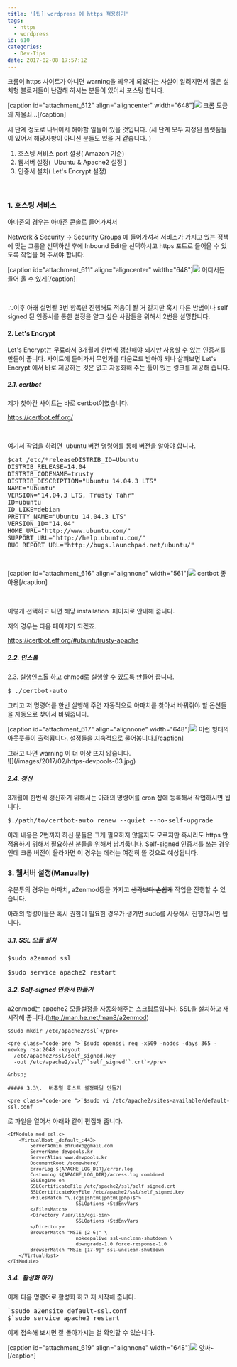 ```yaml
---
title: '[팁] wordpress 에 https 적용하기'
tags:
  - https
  - wordpress
id: 610
categories:
  - Dev-Tips
date: 2017-02-08 17:57:12
---
```


크롬이 https 사이트가 아니면 warning을 띄우게 되었다는 사실이 알려지면서 많은 설치형 블로거들이 난감해 하시는 분들이 있어서 포스팅 합니다.

[caption id="attachment_612" align="aligncenter" width="648"]![](/images/2017/02/castle-265596_1920-1024x576.jpg) 크롬 도금의 자물쇠...[/caption]

세 단계 정도로 나뉘어서 해야할 일들이 있을 것입니다. (세 단계 모두 지정된 플랫폼들이 있어서 해당사항이 아니신 분들도 있을 거 같습니다. )

1.  호스팅 서비스 port 설정( Amazon 기준)
2.  웹서버 설정(  Ubuntu &amp; Apache2 설정 )
3.  인증서 설치( Let's Encrypt 설정)

&nbsp;

### 1\. 호스팅 서비스

아마존의 경우는 아마존 콘솔로 들어가셔서

Network &amp; Security -&gt; Security Groups 에 들어가셔서 서비스가 가지고 있는 정책에 맞는 그룹을 선택하신 후에 Inbound Edit을 선택하시고 https 포트로 들어올 수 있도록 작업을 해 주셔야 합니다.

[caption id="attachment_611" align="aligncenter" width="648"]![](/images/2017/02/https-devpools-00.jpg) 어디서든 들어 올 수 있게[/caption]

&nbsp;

∴이후 아래 설명될 3번 항목만 진행해도 적용이 될 거 같지만 혹시 다른 방법이나 self signed 된 인증서를 통한 설정을 알고 싶은 사람들을 위해서 2번을 설명합니다.

#### 2\. Let's Encrypt

Let's Encrypt는 무료라서 3개월에 한번씩 갱신해야 되지만 사용할 수 있는 인증서를 만들어 줍니다. 사이트에 들어가서 무언가를 다운로드 받아야 되나 살펴보면 Let's Encrypt 에서 바로 제공하는 것은 없고 자동화해 주는 툴이 있는 링크를 제공해 줍니다.

##### 2.1\. certbot

제가 찾아간 사이트는 바로 certbot이였습니다.

https://certbot.eff.org/

&nbsp;

여기서 작업을 하려면  ubuntu 버전 명령어를 통해 버전을 알아야 합니다.

<pre>$cat /etc/*releaseDISTRIB_ID=Ubuntu
DISTRIB_RELEASE=14.04
DISTRIB_CODENAME=trusty
DISTRIB_DESCRIPTION="Ubuntu 14.04.3 LTS"
NAME="Ubuntu"
VERSION="14.04.3 LTS, Trusty Tahr"
ID=ubuntu
ID_LIKE=debian
PRETTY_NAME="Ubuntu 14.04.3 LTS"
VERSION_ID="14.04"
HOME_URL="http://www.ubuntu.com/"
SUPPORT_URL="http://help.ubuntu.com/"
BUG_REPORT_URL="http://bugs.launchpad.net/ubuntu/"</pre>

&nbsp;

[caption id="attachment_616" align="alignnone" width="561"]![](/images/2017/02/https-devpools-01.jpg) certbot 좋아용[/caption]

&nbsp;

이렇게 선택하고 나면 해당 installation  페이지로 안내해 줍니다.

저의 경우는 다음 페이지가 되겠죠.

https://certbot.eff.org/#ubuntutrusty-apache

##### 2.2\. 인스톨

2.3\. 실행인스톨 하고 chmod로 실행할 수 있도록 만들어 줍니다.

<pre>$ ./certbot-auto</pre>

<div class="get-started"></div>

<div class="get-started">그리고 저 명령어를 한번 실행해 주면 자동적으로 아파치를 찾아서 바꿔줘야 할 옵션들을 자동으로 찾아서 바꿔줍니다.</div>

<div class="get-started">

[caption id="attachment_617" align="alignnone" width="648"]![](/images/2017/02/https-devpools-02.jpg) 이런 형태의 아웃풋들이 출력됩니다. 설정들을 지속적으로 물어봅니다.[/caption]

</div>

<div class="get-started"></div>

<div class="get-started">그러고 나면 warning 이 더 이상 뜨지 않습니다.</div>

<div class="get-started"></div>

<div class="get-started">![](/images/2017/02/https-devpools-03.jpg)</div>

<div class="get-started"></div>

##### 2.4\. 갱신

<div class="get-started">3개월에 한번씩 갱신하기 위해서는 아래의 명령어를 cron 잡에 등록해서 작업하시면 됩니다.</div>

<div class="get-started">
<pre>$./path/to/certbot-auto renew --quiet --no-self-upgrade</pre>
</div>

<div class="get-started"></div>

<div class="get-started">아래 내용은 2번까지 하신 분들은 크게 필요하지 않을지도 모르지만 혹시라도 https 만 적용하기 위해서 필요하신 분들을 위해서 남겨둡니다. Self-signed 인증서를 쓰는 경우인데 크롬 버전이 올라가면 이 경우는 에러는 여전히 뜰 것으로 예상됩니다.</div>

<div class="get-started"></div>

### 3\. 웹서버 설정(Manually)

우분투의 경우는 아파치, a2enmod등을 가지고 <del>생각보다 손쉽게</del> 작업을 진행할 수 있습니다.

아래의 명령어들은 혹시 권한이 필요한 경우가 생기면 sudo를 사용해서 진행하시면 됩니다.

##### 3.1\. SSL 모듈 설치

<pre>$sudo a2enmod ssl

$sudo service apache2 restart</pre>

##### 3.2\. Self-signed 인증서 만들기

a2enmod는 apache2 모듈설정을 자동화해주는 스크립트입니다. SSL을 설치하고 재시작해 줍니다.(http://man.he.net/man8/a2enmod)

    $sudo mkdir /etc/apache2/ssl`</pre>

    <pre class="code-pre ">`$sudo openssl req -x509 -nodes -days 365 -newkey rsa:2048 -keyout 
      /etc/apache2/ssl/self_signed.key 
      -out /etc/apache2/ssl/``self_signed``.crt`</pre>

    &nbsp;

    ##### 3.3\.  버추얼 호스트 설정파일 만들기

    <pre class="code-pre ">`$sudo vi /etc/apache2/sites-available/default-ssl.conf

로 파일을 열어서 아래와 같이 편집해 줍니다.

<pre><span style="font-size: 8pt;">&lt;IfModule mod_ssl.c&gt;
    &lt;VirtualHost _default_:443&gt;
        ServerAdmin <span class="highlight">ehrudxo@gmail.com</span>
        <span class="highlight">ServerName devpools.kr
</span>        <span class="highlight">ServerAlias www.devpools.kr
</span>        DocumentRoot <span class="highlight">/somewhere/</span>
        ErrorLog ${APACHE_LOG_DIR}/error.log
        CustomLog ${APACHE_LOG_DIR}/access.log combined
        SSLEngine on
        SSLCertificateFile <span class="highlight">/etc/apache2/ssl/self_signed.crt</span>
        SSLCertificateKeyFile <span class="highlight">/etc/apache2/ssl/self_signed.key</span>
        &lt;FilesMatch "\.(cgi|shtml|phtml|php)$"&gt;
                        SSLOptions +StdEnvVars
        &lt;/FilesMatch&gt;
        &lt;Directory /usr/lib/cgi-bin&gt;
                        SSLOptions +StdEnvVars
        &lt;/Directory&gt;
        BrowserMatch "MSIE [2-6]" \
                        nokeepalive ssl-unclean-shutdown \
                        downgrade-1.0 force-response-1.0
        BrowserMatch "MSIE [17-9]" ssl-unclean-shutdown
    &lt;/VirtualHost&gt;
&lt;/IfModule&gt;</span></pre>

##### 3.4\.  활성화 하기

이제 다음 명령어로 활성화 하고 재 시작해 줍니다.

<pre class="code-pre ">`$sudo a2ensite default-ssl.conf
$`sudo service apache2 restart</pre>

이제 접속해 보시면 잘 돌아가시는 걸 확인할 수 있습니다.

[caption id="attachment_619" align="alignnone" width="648"]![](/images/2017/02/https-devpools-04.jpg) 앗싸~[/caption]

&nbsp;